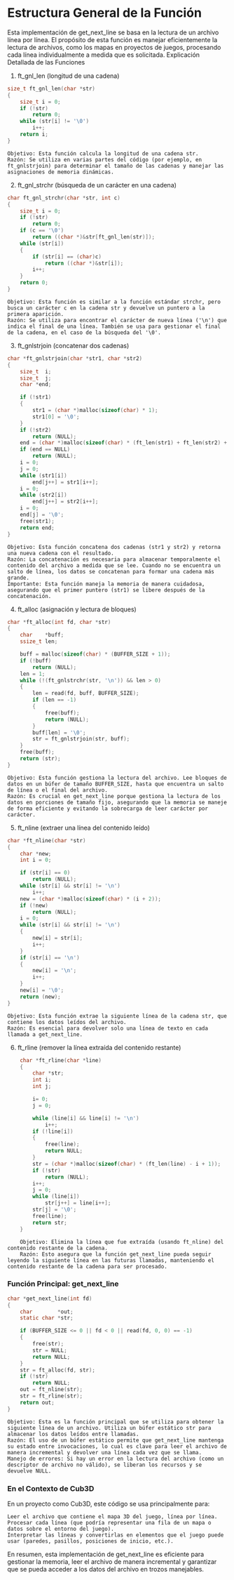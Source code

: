 # Estructura General de la Función

Esta implementación de get_next_line se basa en la lectura de un archivo línea por línea. El propósito de esta función es manejar eficientemente la lectura de archivos, como los mapas en proyectos de juegos, procesando cada línea individualmente a medida que es solicitada.
Explicación Detallada de las Funciones

1. ft_gnl_len (longitud de una cadena)
```c
size_t ft_gnl_len(char *str)
{
    size_t i = 0;
    if (!str) 
        return 0;
    while (str[i] != '\0') 
        i++;
    return i;
}
```
    Objetivo: Esta función calcula la longitud de una cadena str.
    Razón: Se utiliza en varias partes del código (por ejemplo, en ft_gnlstrjoin) para determinar el tamaño de las cadenas y manejar las asignaciones de memoria dinámicas.

2. ft_gnl_strchr (búsqueda de un carácter en una cadena)
```c
char ft_gnl_strchr(char *str, int c)
{
    size_t i = 0;
    if (!str) 
        return 0;
    if (c == '\0') 
        return ((char *)&str[ft_gnl_len(str)]);
    while (str[i]) 
    {
        if (str[i] == (char)c) 
            return ((char *)&str[i]);
        i++;
    }
    return 0;
}
```
    Objetivo: Esta función es similar a la función estándar strchr, pero busca un carácter c en la cadena str y devuelve un puntero a la primera aparición.
    Razón: Se utiliza para encontrar el carácter de nueva línea ('\n') que indica el final de una línea. También se usa para gestionar el final de la cadena, en el caso de la búsqueda del '\0'.

3. ft_gnlstrjoin (concatenar dos cadenas)
```c
char *ft_gnlstrjoin(char *str1, char *str2)
{
    size_t  i;
    size_t  j;
    char *end;

    if (!str1) 
    {
        str1 = (char *)malloc(sizeof(char) * 1);
        str1[0] = '\0';
    }
    if (!str2) 
        return (NULL);
    end = (char *)malloc(sizeof(char) * (ft_len(str1) + ft_len(str2) + 1));
    if (end == NULL) 
        return (NULL);
    i = 0;
    j = 0;
    while (str1[i]) 
        end[j++] = str1[i++];
    i = 0;
    while (str2[i]) 
        end[j++] = str2[i++];
    i = 0;
    end[j] = '\0';
    free(str1);
    return end;
}
```
    Objetivo: Esta función concatena dos cadenas (str1 y str2) y retorna una nueva cadena con el resultado.
    Razón: La concatenación es necesaria para almacenar temporalmente el contenido del archivo a medida que se lee. Cuando no se encuentra un salto de línea, los datos se concatenan para formar una cadena más grande.
    Importante: Esta función maneja la memoria de manera cuidadosa, asegurando que el primer puntero (str1) se libere después de la concatenación.

4. ft_alloc (asignación y lectura de bloques)
```c
char *ft_alloc(int fd, char *str)
{
    char    *buff;
    ssize_t len;

    buff = malloc(sizeof(char) * (BUFFER_SIZE + 1));
    if (!buff) 
        return (NULL);
    len = 1;
    while (!(ft_gnlstrchr(str, '\n')) && len > 0) 
    {
        len = read(fd, buff, BUFFER_SIZE);
        if (len == -1) 
        {
            free(buff);
            return (NULL);
        }
        buff[len] = '\0';
        str = ft_gnlstrjoin(str, buff);
    }
    free(buff);
    return (str);
}
```
    Objetivo: Esta función gestiona la lectura del archivo. Lee bloques de datos en un búfer de tamaño BUFFER_SIZE, hasta que encuentra un salto de línea o el final del archivo.
    Razón: Es crucial en get_next_line porque gestiona la lectura de los datos en porciones de tamaño fijo, asegurando que la memoria se maneje de forma eficiente y evitando la sobrecarga de leer carácter por carácter.

5. ft_nline (extraer una línea del contenido leído)
```c
char *ft_nline(char *str)
{
    char *new;
    int i = 0;

    if (str[i] == 0) 
        return (NULL);
    while (str[i] && str[i] != '\n') 
        i++;
    new = (char *)malloc(sizeof(char) * (i + 2));
    if (!new) 
        return (NULL);
    i = 0;
    while (str[i] && str[i] != '\n') 
    {
        new[i] = str[i];
        i++;
    }
    if (str[i] == '\n') 
    {
        new[i] = '\n';
        i++;
    }
    new[i] = '\0';
    return (new);
}
```
    Objetivo: Esta función extrae la siguiente línea de la cadena str, que contiene los datos leídos del archivo.
    Razón: Es esencial para devolver solo una línea de texto en cada llamada a get_next_line.

6. ft_rline (remover la línea extraída del contenido restante)
```c
    char *ft_rline(char *line)
    {
        char *str;
        int i; 
        int j;

        i= 0; 
        j = 0;

        while (line[i] && line[i] != '\n') 
            i++;
        if (!line[i]) 
        {
            free(line);
            return NULL;
        }
        str = (char *)malloc(sizeof(char) * (ft_len(line) - i + 1));
        if (!str) 
            return (NULL);
        i++;
        j = 0;
        while (line[i]) 
            str[j++] = line[i++];
        str[j] = '\0';
        free(line);
        return str;
    }
```
        Objetivo: Elimina la línea que fue extraída (usando ft_nline) del contenido restante de la cadena.
        Razón: Esto asegura que la función get_next_line pueda seguir leyendo la siguiente línea en las futuras llamadas, manteniendo el contenido restante de la cadena para ser procesado.

### Función Principal: get_next_line
```c
char *get_next_line(int fd)
{
    char        *out;
    static char *str;

    if (BUFFER_SIZE <= 0 || fd < 0 || read(fd, 0, 0) == -1) 
    {
        free(str);
        str = NULL;
        return NULL;
    }
    str = ft_alloc(fd, str);
    if (!str) 
        return NULL;
    out = ft_nline(str);
    str = ft_rline(str);
    return out;
}
```
    Objetivo: Esta es la función principal que se utiliza para obtener la siguiente línea de un archivo. Utiliza un búfer estático str para almacenar los datos leídos entre llamadas.
    Razón: El uso de un búfer estático permite que get_next_line mantenga su estado entre invocaciones, lo cual es clave para leer el archivo de manera incremental y devolver una línea cada vez que se llama.
    Manejo de errores: Si hay un error en la lectura del archivo (como un descriptor de archivo no válido), se liberan los recursos y se devuelve NULL.

### En el Contexto de Cub3D

En un proyecto como Cub3D, este código se usa principalmente para:

    Leer el archivo que contiene el mapa 3D del juego, línea por línea.
    Procesar cada línea (que podría representar una fila de un mapa o datos sobre el entorno del juego).
    Interpretar las líneas y convertirlas en elementos que el juego puede usar (paredes, pasillos, posiciones de inicio, etc.).

En resumen, esta implementación de get_next_line es eficiente para gestionar la memoria, leer el archivo de manera incremental y garantizar que se pueda acceder a los datos del archivo en trozos manejables.